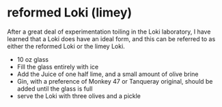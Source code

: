 # reformed Loki (limey)

After a great deal of experimentation toiling in the Loki laboratory, I have learned that a Loki does have an ideal form, and this can be referred to as either the reformed Loki or the limey Loki.


* 10 oz glass
* Fill the glass entirely with ice
* Add the Juice of one half lime, and a small amount of olive brine
* Gin, with a preference of Monkey 47 or Tanqueray original, should be added until the glass is full
* serve the Loki with three olives and a pickle



